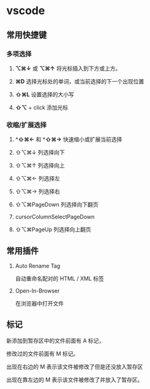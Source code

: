 # vscode 


## 常用快捷键

### 多项选择

1. **⌥⌘↓** 或 **⌥⌘↑** 将光标插入到下方或上方。

2. **⌘D** 选择光标处的单词，或当前选择的下一个出现位置
3. **⇧⌘L** 设置选择的大小写
4. **⇧⌥** + click 添加光标

### 收缩/扩展选择

1. **^⇧⌘←** 和 **^⇧⌘→** 快速缩小或扩展当前选择

2. ⇧⌥⌘↓	列选择向下	
3. ⇧⌥⌘↑	列选择向上	
4. ⇧⌥⌘←	列选择左
5. ⇧⌥⌘→	列选择右
6. ⇧⌥⌘PageDown	列选择向下翻页	
7. cursorColumnSelectPageDown
8. ⇧⌥⌘PageUp	列选择向上翻页

## 常用插件

1. Auto Rename Tag 

   自动重命名配对的 HTML / XML 标签
   
2. Open-In-Browser

   在浏览器中打开文件
   
   
## 标记

新添加到暂存区中的文件前面有 A 标记，

修改过的文件前面有 M 标记。 

出现在右边的 M 表示该文件被修改了但是还没放入暂存区

出现在靠左边的 M 表示该文件被修改了并放入了暂存区。
